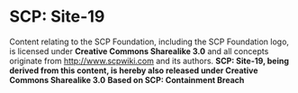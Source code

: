 # SCP: Site-19
Content relating to the SCP Foundation, including the SCP Foundation logo, is licensed under **Creative Commons Sharealike 3.0** and all concepts originate from http://www.scpwiki.com and its authors. **SCP: Site-19, being derived from this content, is hereby also released under Creative Commons Sharealike 3.0**
**Based on SCP: Containment Breach**
